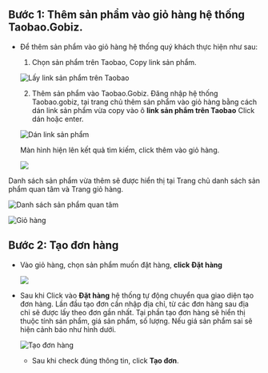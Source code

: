 ## Bước 1: Thêm sản phẩm vào giỏ hàng hệ thống Taobao.Gobiz. 
- Để thêm sản phẩm vào giỏ hàng hệ thống quý khách thực hiện như sau:
  1. Chọn sản phẩm trên Taobao, Copy link sản phẩm.
     
   ![Lấy link sản phẩm trên Taobao](https://github.com/gobizvn/gobiz-docs/assets/135328227/a145de3f-d7b2-4f8e-8a9f-61feefcd7179)

  2. Thêm sản phẩm vào Taobao.Gobiz.
     Đăng nhập hệ thống Taobao.gobiz, tại trang chủ thêm sản phẩm vào giỏ hàng bằng cách dán link sản phẩm vừa copy vào ô **link sản phẩm trên Taobao**
     Click dán hoặc enter.

  ![Dán link sản phẩm](https://github.com/gobizvn/gobiz-docs/assets/135328227/5c5ef8cb-155b-4913-b695-2a111ef054c8)

     Màn hình hiện lên kết quả tìm kiếm, click thêm vào giỏ hàng. 
  
  ![](https://github.com/gobizvn/gobiz-docs/assets/135328227/4381610f-19e5-4d74-af60-6f10bb87c9f9)
  
 Danh sách sản phẩm vừa thêm sẽ được hiển thị tại Trang chủ danh sách sản phẩm quan tâm và Trang giỏ hàng. 
    
 ![Danh sách sản phẩm quan tâm](https://github.com/gobizvn/gobiz-docs/assets/135328227/4f663a15-3258-4c7d-9729-75bd6a3f25d5)
 

 ![Giỏ hàng](https://github.com/gobizvn/gobiz-docs/assets/135328227/fcdac642-c58e-4db4-9828-e8e72b304d09)


## Bước 2: Tạo đơn hàng 

- Vào giỏ hàng, chọn sản phẩm muốn đặt hàng, **click Đặt hàng**

  ![](https://github.com/gobizvn/gobiz-docs/assets/135328227/2c01d73f-e640-4386-a1da-23ab93abb8e7)

- Sau khi Click vào **Đặt hàng** hệ thống tự động chuyển qua giao diện tạo đơn hàng.
  Lần đầu tạo đơn cần nhập địa chỉ, từ các đơn hàng sau địa chỉ sẽ được lấy theo đơn gần nhất.
  Tại phần tạo đơn hàng sẽ hiển thị thuộc tính sản phẩm, giá sản phẩm, số lượng.
  Nếu giá sản phẩm sai sẽ hiện cảnh báo như hình dưới.
  
  ![Tạo đơn hàng](https://github.com/gobizvn/gobiz-docs/assets/135328227/0984c716-38bb-4e17-b7a4-f81f3c2e5ba4)

  - Sau khi check đúng thông tin, click **Tạo đơn**.

  

  



